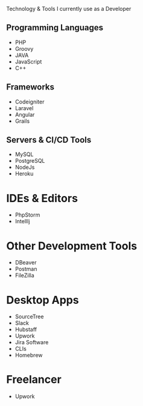 Technology &amp; Tools I currently use as a Developer

## Programming Languages
* PHP
* Groovy
* JAVA
* JavaScript
* C++

## Frameworks
* Codeigniter
* Laravel
* Angular
* Grails

## Servers & CI/CD Tools
* MySQL
* PostgreSQL
* NodeJs
* Heroku

# IDEs & Editors
* PhpStorm
* IntellIj

# Other Development Tools
* DBeaver
* Postman
* FileZilla

# Desktop Apps
* SourceTree
* Slack
* Hubstaff
* Upwork
* Jira Software
* CLIs
* Homebrew

# Freelancer
* Upwork

